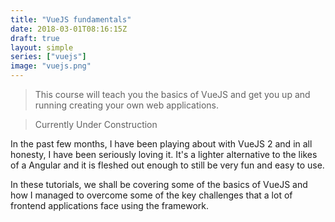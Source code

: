 ```yaml
---
title: "VueJS fundamentals"
date: 2018-03-01T08:16:15Z
draft: true
layout: simple
series: ["vuejs"]
image: "vuejs.png"
---
```


> This course will teach you the basics of VueJS and get you up and running creating your own web applications.

> Currently Under Construction

In the past few months, I have been playing about with VueJS 2 and in all honesty, I have been seriously loving it. It's a lighter alternative to the likes of a Angular and it is fleshed out enough to still be very fun and easy to use.

In these tutorials, we shall be covering some of the basics of VueJS and how I managed to overcome some of the key challenges that a lot of frontend applications face using the framework.
